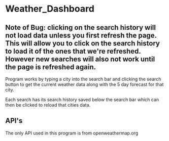 # Weather_Dashboard

## Note of Bug: clicking on the search history will not load data unless you first refresh the page. This will allow you to click on the search history to load it of the ones that we're refreshed. However new searches will also not work until the page is refreshed again.

Program works by typing a city into the search bar and clicking the search button to get the current weather data along with the 5 day forecast for that city.

Each search has its search history saved below the search bar which can then be clicked to reload that cities data.

## API's
The only API used in this program is from openweathermap.org
